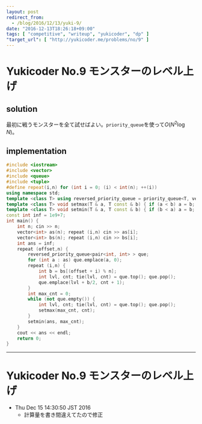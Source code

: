 ```yaml
---
layout: post
redirect_from:
  - /blog/2016/12/13/yuki-9/
date: "2016-12-13T18:26:18+09:00"
tags: [ "competitive", "writeup", "yukicoder", "dp" ]
"target_url": [ "http://yukicoder.me/problems/no/9" ]
---
```


# Yukicoder No.9 モンスターのレベル上げ

## solution

最初に戦うモンスターを全て試せばよい。`priority_queue`を使って$O(N^2 \log N)$。

## implementation

``` c++
#include <iostream>
#include <vector>
#include <queue>
#include <tuple>
#define repeat(i,n) for (int i = 0; (i) < int(n); ++(i))
using namespace std;
template <class T> using reversed_priority_queue = priority_queue<T, vector<T>, greater<T> >;
template <class T> void setmax(T & a, T const & b) { if (a < b) a = b; }
template <class T> void setmin(T & a, T const & b) { if (b < a) a = b; }
const int inf = 1e9+7;
int main() {
    int n; cin >> n;
    vector<int> as(n); repeat (i,n) cin >> as[i];
    vector<int> bs(n); repeat (i,n) cin >> bs[i];
    int ans = inf;
    repeat (offset,n) {
        reversed_priority_queue<pair<int, int> > que;
        for (int a : as) que.emplace(a, 0);
        repeat (i,n) {
            int b = bs[(offset + i) % n];
            int lvl, cnt; tie(lvl, cnt) = que.top(); que.pop();
            que.emplace(lvl + b/2, cnt + 1);
        }
        int max_cnt = 0;
        while (not que.empty()) {
            int lvl, cnt; tie(lvl, cnt) = que.top(); que.pop();
            setmax(max_cnt, cnt);
        }
        setmin(ans, max_cnt);
    }
    cout << ans << endl;
    return 0;
}
```

---

# Yukicoder No.9 モンスターのレベル上げ

-   Thu Dec 15 14:30:50 JST 2016
    -   計算量を書き間違えてたので修正
